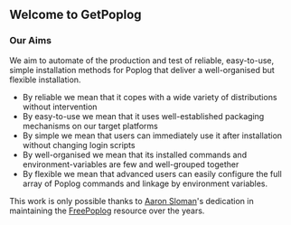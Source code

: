 ## Welcome to GetPoplog

### Our Aims

We aim to automate of the production and test of reliable, easy-to-use, simple installation methods for Poplog that deliver a well-organised but flexible installation.
- By reliable we mean that it copes with a wide variety of distributions without intervention
- By easy-to-use we mean that it uses well-established packaging mechanisms on our target platforms
- By simple we mean that users can immediately use it after installation without changing login scripts
- By well-organised we mean that its installed commands and environment-variables are few and well-grouped together
- By flexible we mean that advanced users can easily configure the full array of Poplog commands and linkage by environment variables.

This work is only possible thanks to [Aaron Sloman](https://www.turing.ac.uk/people/researchers/aaron-sloman)'s dedication in maintaining
the [FreePoplog](https://www.cs.bham.ac.uk/research/projects/poplog/freepoplog.html) resource over the years.
